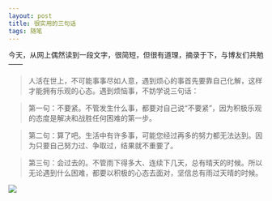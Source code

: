 ```yaml
---
layout: post
title: 很实用的三句话
tags: 随笔
---
```


今天，从网上偶然读到一段文字，很简短，但很有道理，摘录于下，与博友们共勉——

> 人活在世上，不可能事事尽如人意，遇到烦心的事首先要靠自己化解，这样才能拥有乐观的心态。遇到烦恼事，不妨学说三句话：    

> 第一句：不要紧。不管发生什么事，都要对自己说“不要紧”，因为积极乐观的态度是解决和战胜任何困难的第一步。   

> 第二句：算了吧。生活中有许多事，可能您经过再多的努力都无法达到。因为只要自己努力过、争取过，结果就不重要了。    

> 第三句：会过去的。不管雨下得多大、连续下几天，总有晴天的时候。所以无论遇到什么困难，都要以积极的心态去面对，坚信总有雨过天晴的时候。

![](http://image.cpxxpc.com/sanjuhua.jpg)

